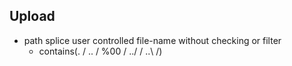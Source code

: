 ## Upload
- path splice user controlled file-name without checking or filter
  - contains(. / .. / %00 / ../ / ..\ /)
